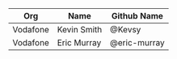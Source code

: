 | Org      | Name        | Github Name  |
| -------- | ----------- | -----------  |
| Vodafone | Kevin Smith | @Kevsy       |
| Vodafone | Eric Murray | @eric-murray |
